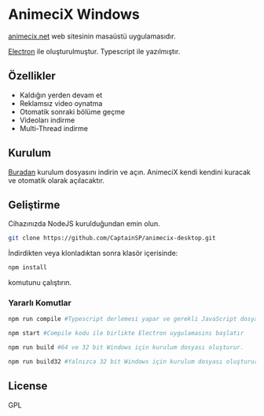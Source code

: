 # AnimeciX Windows

[animecix.net](https://animecix.net) web sitesinin masaüstü uygulamasıdır.

[Electron](https://www.electronjs.org/)  ile oluşturulmuştur. Typescript ile yazılmıştır.

## Özellikler
- Kaldığın yerden devam et
- Reklamsız video oynatma
- Otomatik sonraki bölüme geçme
- Videoları indirme
- Multi-Thread indirme

## Kurulum

[Buradan](https://github.com/CaptainSP/animecix-desktop/releases/download/v1.1.5/AnimeciX-Setup-1.1.5.exe) kurulum dosyasını indirin ve açın. AnimeciX kendi kendini kuracak ve otomatik olarak açılacaktır.

## Geliştirme

Cihazınızda NodeJS kurulduğundan emin olun.

```sh
git clone https://github.com/CaptainSP/animecix-desktop.git
```
İndirdikten veya klonladıktan sonra klasör içerisinde:

```sh
npm install
```
komutunu çalıştırın.

### Yararlı Komutlar

```sh
npm run compile #Typescript derlemesi yapar ve gerekli JavaScript dosyalarını oluşturur.
```

```sh
npm start #Compile kodu ile birlikte Electron uygulamasını başlatır
```

```sh
npm run build #64 ve 32 bit Windows için kurulum dosyası oluşturur.
```

```sh
npm run build32 #Yalnızca 32 bit Windows için kurulum dosyası oluşturur.
```

## License

GPL

